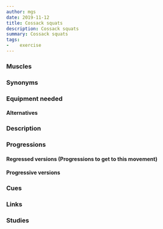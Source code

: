 ```yaml
---
author: mgs
date: 2019-11-12
title: Cossack squats
description: Cossack squats
summary: Cossack squats
tags: 
-	 exercise
---
```

### Muscles
### Synonyms
### Equipment needed
#### Alternatives
### Description
### Progressions
#### Regressed versions (Progressions to get to this movement)
#### Progressive versions
### Cues
### Links
### Studies

